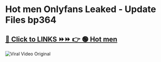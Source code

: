 
 # Hot men Onlyfans Leaked - Update Files bp364

## <h2><a href="https://clipsfans.com/Hot_men&ref=git">🔗 Click to LINKS ⏩⏩ 👉 🟢 Hot men </a></h2>

<a href="https://clipsfans.com/Hot_men&ref=git" rel="nofollow" data-target="animated-image.originalLink"><img src="https://i.ibb.co.com/xMMVF88/686577567.gif" alt="Viral Video Original" style="max-width: 100%; display: inline-block;" data-target="animated-image.originalImage"></a>

